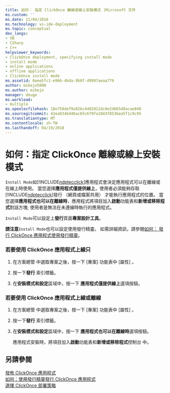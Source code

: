 ```yaml
---
title: 如何： 指定 ClickOnce 離線或線上安裝模式 |Microsoft 文件
ms.custom: ''
ms.date: 11/04/2016
ms.technology: vs-ide-deployment
ms.topic: conceptual
dev_langs:
- VB
- CSharp
- C++
helpviewer_keywords:
- ClickOnce deployment, specifying install mode
- install mode
- online applications
- offline applications
- ClickOnce install mode
ms.assetid: 0aee5fc1-e966-4bda-9b8f-d9997aeaa779
author: mikejo5000
ms.author: mikejo
manager: douge
ms.workload:
- multiple
ms.openlocfilehash: 18e758def9a92bc4402812dc0e2d665d8acae848
ms.sourcegitcommit: 42ea834b446ac65c679fa1043f853bea5f1c9c95
ms.translationtype: MT
ms.contentlocale: zh-TW
ms.lasthandoff: 04/19/2018
---
```

# <a name="how-to-specify-the-clickonce-offline-or-online-install-mode"></a>如何：指定 ClickOnce 離線或線上安裝模式
`Install Mode`如[!INCLUDE[ndptecclick](../deployment/includes/ndptecclick_md.md)]應用程式會決定應用程式可以在離線或在線上時使用。 當您選擇**應用程式僅提供線上**，使用者必須能夠存取[!INCLUDE[ndptecclick](../deployment/includes/ndptecclick_md.md)]發行 （網頁或檔案共用） 才能執行應用程式的位置。 當您選擇**應用程式也可以在離線時**，應用程式將項目加入**啟動**功能表和**新增或移除程式**對話方塊; 使用者是無法在未連線時執行的應用程式。  
  
 `Install Mode`可以設定上**發行**頁面**專案設計工具**。  
  
 **請注意**`Install Mode`也可以設定使用發行精靈。 如需詳細資訊，請參閱[如何： 發行 ClickOnce 應用程式使用發行精靈](../deployment/how-to-publish-a-clickonce-application-using-the-publish-wizard.md)。  
  
### <a name="to-make-a-clickonce-application-available-online-only"></a>若要使用 ClickOnce 應用程式上線只  
  
1.  在方案總管 中選取專案之後，按一下 [專案]  功能表中 [屬性] 。  
  
2.  按一下**發行** 索引標籤。  
  
3.  在**安裝模式和設定**區域中，按一下 **應用程式僅提供線上**選項按鈕。  
  
### <a name="to-make-a-clickonce-application-available-online-or-offline"></a>若要使用 ClickOnce 應用程式上線或離線  
  
1.  在方案總管 中選取專案之後，按一下 [專案]  功能表中 [屬性] 。  
  
2.  按一下**發行** 索引標籤。  
  
3.  在**安裝模式和設定**區域中，按一下 **應用程式也可以在離線時**選項按鈕。  
  
     應用程式安裝時，將項目加入**啟動**功能表和**新增或移除程式**控制台 中。  
  
## <a name="see-also"></a>另請參閱  
 [發佈 ClickOnce 應用程式](../deployment/publishing-clickonce-applications.md)   
 [如何：使用發行精靈發行 ClickOnce 應用程式](../deployment/how-to-publish-a-clickonce-application-using-the-publish-wizard.md)   
 [選擇 ClickOnce 部署策略](../deployment/choosing-a-clickonce-deployment-strategy.md)